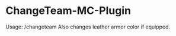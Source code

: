 # ChangeTeam-MC-Plugin
Usage: /changeteam                                Also changes leather armor color if equipped.
